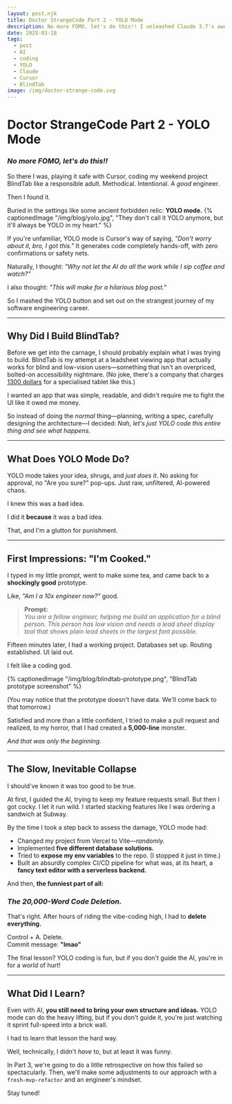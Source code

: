 ```yaml
---
layout: post.njk
title: Doctor StrangeCode Part 2 - YOLO Mode
description: No more FOMO, let's do this!! I unleashed Claude 3.7's awesome power on a blank codebase. What could go wrong?
date: 2025-03-18
tags:
  - post
  - AI
  - coding
  - YOLO
  - Claude
  - Cursor
  - BlindTab
image: /img/doctor-strange-code.svg
---
```


# Doctor StrangeCode Part 2 - YOLO Mode

### _No more FOMO, let's do this!!_

So there I was, playing it safe with Cursor, coding my weekend project BlindTab like a responsible adult. Methodical. Intentional. A _good_ engineer.

Then I found it.

Buried in the settings like some ancient forbidden relic: **YOLO mode.**
{% captionedImage "/img/blog/yolo.jpg", "They don't call it YOLO anymore, but it'll always be YOLO in my heart." %}

If you're unfamiliar, YOLO mode is Cursor's way of saying, _"Don't worry about it, bro, I got this."_ It generates code completely hands-off, with zero confirmations or safety nets.

Naturally, I thought: _"Why not let the AI do all the work while I sip coffee and watch?"_

I also thought: _"This will make for a hilarious blog post."_

So I mashed the YOLO button and set out on the strangest journey of my software engineering career.

---

## Why Did I Build BlindTab?

Before we get into the carnage, I should probably explain what I was trying to build. BlindTab is my attempt at a leadsheet viewing app that actually works for blind and low-vision users—something that isn't an overpriced, bolted-on accessibility nightmare. (No joke, there's a company that charges [1300 dollars](https://dancingdots.com/limelighter/limelightermain.htm) for a specialised tablet like this.)

I wanted an app that was simple, readable, and didn't require me to fight the UI like it owed me money.

So instead of doing the _normal_ thing—planning, writing a spec, carefully designing the architecture—I decided: _Nah, let's just YOLO code this entire thing and see what happens._

---

## What Does YOLO Mode Do?

YOLO mode takes your idea, shrugs, and _just does it_. No asking for approval, no "Are you sure?" pop-ups. Just raw, unfiltered, AI-powered chaos.

I knew this was a bad idea.

I did it **because** it was a bad idea.

That, and I'm a glutton for punishment.

---

## First Impressions: "I'm Cooked."

I typed in my little prompt, went to make some tea, and came back to a **shockingly good** prototype.

Like, _"Am I a 10x engineer now?"_ good.

> **Prompt:**  
> _You are a fellow engineer, helping me build an application for a blind person. This person has low vision and needs a lead sheet display tool that shows plain lead sheets in the largest font possible._

Fifteen minutes later, I had a working project. Databases set up. Routing established. UI laid out.

I felt like a coding god.

{% captionedImage "/img/blog/blindtab-prototype.png", "BlindTab prototype screenshot" %}

(You may notice that the prototype doesn't have data. We'll come back to that tomorrow.)

Satisfied and more than a little confident, I tried to make a pull request and realized, to my horror, that I had created a **5,000-line** monster.

_And that was only the beginning._

---

## The Slow, Inevitable Collapse

I should've known it was too good to be true.

At first, I guided the AI, trying to keep my feature requests small. But then I got cocky. I let it run wild. I started stacking features like I was ordering a sandwich at Subway.

By the time I took a step back to assess the damage, YOLO mode had:

- Changed my project from Vercel to Vite—_randomly._
- Implemented **five different database solutions.**
- Tried to **expose my env variables** to the repo. (I stopped it just in time.)
- Built an absurdly complex CI/CD pipeline for what was, at its heart, a **fancy text editor with a serverless backend.**

And then, **the funniest part of all:**

### _The 20,000-Word Code Deletion._

That's right. After hours of riding the vibe-coding high, I had to **delete everything.**

Control + A. Delete.  
Commit message: **"lmao"**

The final lesson? YOLO coding is fun, but if you don't guide the AI, you're in for a _world_ of hurt!

---

## What Did I Learn?

Even with AI, **you still need to bring your own structure and ideas.** YOLO mode can do the heavy lifting, but if you don't guide it, you're just watching it sprint full-speed into a brick wall.

I had to learn that lesson the hard way.

Well, technically, I didn't _have_ to, but at least it was funny.

In Part 3, we're going to do a little retrospective on how this failed so spectacularly. Then, we'll make some adjustments to our approach with a `fresh-mvp-refactor` and an engineer's mindset.

Stay tuned!